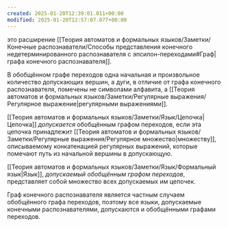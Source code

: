 ```yaml
---
created: 2025-01-20T12:39:01.011+00:00
modified: 2025-01-20T12:57:07.077+00:00
---
```

это расширение [[Теория автоматов и формальных языков/Заметки/Конечные распознаватели/Способы представления конечного недетерминированного распознавателя с эпсилон-переходами#Граф|графа конечного распознавателя]].

В обобщённом графе переходов одна начальная и произвольное количество допускающих вершин, а дуги, в отличие от графа конечного распознавателя, помечены не символами алфавита, а [[Теория автоматов и формальных языков/Заметки/Регулярные выражения/Регулярное выражение|регулярными выражениями]]. 

[[Теория автоматов и формальных языков/Заметки/Язык/Цепочка|Цепочка]] *допускается* обобщённым графом переходов, если эта цепочка принадлежит [[Теория автоматов и формальных языков/Заметки/Регулярные выражения/Регулярное множество|множеству]], описываемому конкатенацией регулярных выражений, которые помечают путь из начальной вершины в допускающую. 

[[Теория автоматов и формальных языков/Заметки/Язык/Формальный язык|Язык]], *допускаемый обобщённым графом переходов*, представляет собой множество всех допускаемых им цепочек. 

Граф конечного распознавателя является частным случаем обобщённого графа переходов, поэтому все языки, допускаемые конечными распознавателями, допускаются и обобщёнными графами переходов.